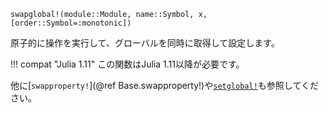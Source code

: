 ```
swapglobal!(module::Module, name::Symbol, x, [order::Symbol=:monotonic])
```

原子的に操作を実行して、グローバルを同時に取得して設定します。

!!! compat "Julia 1.11"
    この関数はJulia 1.11以降が必要です。


他に[`swapproperty!`](@ref Base.swapproperty!)や[`setglobal!`](@ref)も参照してください。
